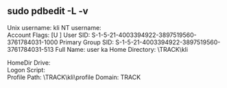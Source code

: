 sudo pdbedit -L -v                              
---------------
Unix username:        kli
NT username:          
Account Flags:        [U          ]
User SID:             S-1-5-21-4003394922-3897519560-3761784031-1000
Primary Group SID:    S-1-5-21-4003394922-3897519560-3761784031-513
Full Name:            user ka
Home Directory:       \\TRACK\\kli

HomeDir Drive:        
Logon Script:         
Profile Path:         \\TRACK\kli\profile
Domain:               TRACK
